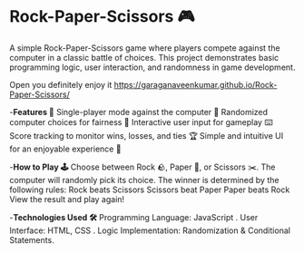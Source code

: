 # Rock-Paper-Scissors 🎮


A simple Rock-Paper-Scissors game where players compete against the computer in a classic battle of choices. This project demonstrates basic programming logic, user interaction, and randomness in game development.

Open you definitely enjoy it https://garaganaveenkumar.github.io/Rock-Paper-Scissors/

-**Features 🚀**
Single-player mode against the computer 🤖
Randomized computer choices for fairness 🎲
Interactive user input for gameplay ⌨️
Score tracking to monitor wins, losses, and ties 🏆
Simple and intuitive UI for an enjoyable experience 🎨

-**How to Play 🕹️**
Choose between Rock 🪨, Paper 📄, or Scissors ✂️.
The computer will randomly pick its choice.
The winner is determined by the following rules:
Rock beats Scissors
Scissors beat Paper
Paper beats Rock
View the result and play again!

-**Technologies Used 🛠️**
Programming Language: JavaScript .
User Interface: HTML, CSS .
Logic Implementation: Randomization & Conditional Statements.
